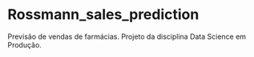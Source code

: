 # Rossmann_sales_prediction
Previsão de vendas de farmácias. Projeto da disciplina Data Science em Produção.
